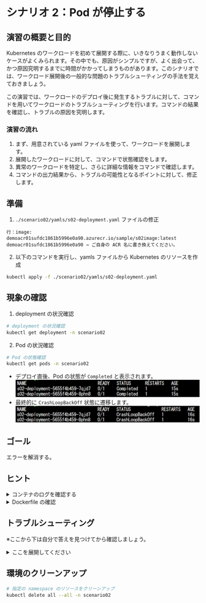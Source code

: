 # シナリオ 2：Pod が停止する

## 演習の概要と目的

Kubernetes のワークロードを初めて展開する際に、いきなりうまく動作しないケースがよくみられます。その中でも、原因がシンプルですが、よく出会って、かつ原因究明するまでに時間がかかってしまうものがあります。このシナリオでは、ワークロード展開後の一般的な問題のトラブルシューティングの手法を覚えておきましょう。

この演習では、ワークロードのデプロイ後に発生するトラブルに対して、コマンドを用いてワークロードのトラブルシューティングを行います。コマンドの結果を確認し、トラブルの原因を究明します。

### 演習の流れ

1. まず、用意されている yaml ファイルを使って、ワークロードを展開します。
2. 展開したワークロードに対して、コマンドで状態確認をします。
3. 異常のワークロードを特定し、さらに詳細な情報をコマンドで確認します。
4. コマンドの出力結果から、トラブルの可能性となるポイントに対して、修正します。

## 準備

1. `./scenario02/yamls/s02-deployment.yaml` ファイルの修正
  ```
  行：image: demoacr01sufdc1861b5996e0a90.azurecr.io/sample/s02image:latest
  demoacr01sufdc1861b5996e0a90 → ご自身の ACR 名に書き換えてください。
  ```
2. 以下のコマンドを実行し、yamls ファイルから Kubernetes のリソースを作成
  ```bash
  kubectl apply -f ./scenario02/yamls/s02-deployment.yaml
  ```

## 現象の確認

1. deployment の状況確認
  ```bash
  # deployment の状況確認
  kubectl get deployment -n scenario02
  ```
2. Pod の状況確認
  ```bash
  # Pod の状態確認
  kubectl get pods -n scenario02
  ```
  - デプロイ直後、Pod の状態が `Completed` と表示されます。
  ![](../images/s02-01.png)
  - 最終的に `CrashLoopBackOff` 状態に遷移します。
  ![](../images/s02-02.png)

## ゴール
エラーを解消する。

## ヒント

<details>
    <summary>コンテナのログを確認する</summary>

+ Pod の状態を出力して、状態の遷移を確認します。
  + `Complete` 状態は、コンテナが実行しているプロセスが正常終了したことを意味します。
  + 常時起動のコンテナのプロセスは終了しないプロセスにする必要があります。
+ Pod の詳細情報を確認してみます。
  + コンテナの再起動が数回発生しています。
+ Pod の状態とログを確認します。
  ```bash
  # Pod の詳細情報確認
  # kubectl describe pods <pod名> -n scenario01
  # 例)
  kubectl describe pods sampleapp-fd4d45b84-2nxb5 -n scenario02

  # Pod の Log の確認
  # kubectl logs <Pod 名> -f ※ -f を付けることでリアルタイムにログを見ることができます。
  # 例)
  kubectl logs sampleapp-fd4d45b84-2nxb5 -f -n scenario02
  ```
+ コンテナのプロセスの起動コマンドは `/app/dumb-init npm start` です。
  + Dockerfile を確認して、イメージはどういう風にプロセスを起動しているかを確認します。
  + コンテナ イメージの `Dockerfile` は `./scenario02/Dockerfiles/Dockerfile` です。
    + Dockerfile の `CMD` でコマンドを実行します。

</details>

<details>
    <summary>Dockerfile の確認</summary>

- `./scenario02/Dockerfiles/Dockerfile` を開き、コンテナの起動プロセスを確認します。

</details>

## トラブルシューティング

※ここから下は自分で答えを見つけてから確認しましょう。

<details>
    <summary>ここを展開してください</summary>

### トラブルについて

- トラブル原因：Pod の停止の原因はコンテナ プロセスの終了によるものです。
- `kubectl describe` コマンド結果例 (抜粋)：
  ```
  Events:
    Type     Reason     Age                From               Message
    ----     ------     ----               ----               -------
    Normal   Scheduled  59s                default-scheduler  Successfully assigned scenario02/s02-deployment-6b5b996589-4m7l4 to aks-agentpool-32430097-vmss000000
    Normal   Pulled     56s                kubelet            Successfully pulled image "demoacr01sufdc1861b5996e0a90.azurecr.io/sample/demoimage:latest" in 2.526956824s
    Normal   Pulled     53s                kubelet            Successfully pulled image "demoacr01sufdc1861b5996e0a90.azurecr.io/sample/demoimage:latest" in 235.475677ms
    Normal   Pulled     39s                kubelet            Successfully pulled image "demoacr01sufdc1861b5996e0a90.azurecr.io/sample/demoimage:latest" in 323.72726ms
    Normal   Created    12s (x4 over 55s)  kubelet            Created container s02-container
    Normal   Started    12s (x4 over 54s)  kubelet            Started container s02-container
    Normal   Pulling    12s (x4 over 59s)  kubelet            Pulling image "demoacr01sufdc1861b5996e0a90.azurecr.io/sample/demoimage:latest"
    Normal   Pulled     12s                kubelet            Successfully pulled image "demoacr01sufdc1861b5996e0a90.azurecr.io/sample/demoimage:latest" in 156.354651ms
    Warning  BackOff    11s (x5 over 52s)  kubelet            Back-off restarting failed container
  ```
- トラブル箇所：`./scenario02/Dockerfiles/Dockerfile` ファイルの起動 プロセス
  - ENTRYPOINT/CMD：コマンドでメイン プロセスを起動します。このプロセスが終了するにつれ、コンテナも終了してしまいますので、プロセスが終了しないようにする必要があります。
  - プロセス完了：本シナリオでは、プロセスを実行完了するものにして例を挙げさせていただいたのですが、実環境の場合、エラーなどの原因で終了する可能性もあります。
- 修復方法：
  1. `./scenario02/yamls/s02-deployment.yaml` ファイルを修正
    - プロセス起動する設定 `spec.template.spec.containers[].command` を追加
      ```yaml
      apiVersion: apps/v1
      kind: Deployment
      metadata:
        name: s02-deployment
        namespace: scenario02
        labels:
          app: s02-app
      spec:
        replicas: 2
        selector:
          matchLabels:
            app: s02-app
        template:
          metadata:
            labels:
              app: s02-app
          spec:
            containers:
            - name: s02-container
              image: demoacr01sufdc1861b5996e0a90.azurecr.io/sample/s02image:latest
              command: [ "/app/dumb-init", "npm", "start" ]  # この行を追加
              ports:
              - containerPort: 80
      ```
  2. 以下のコマンドで deployment を再デプロイします。
    ```bash
    kubectl apply -f ./scenario02/yamls/s02-deployment.yaml
    ```
  3. Pod が `Running` 状態になっていることを確認します。

※ Dockerfile にプロセス起動のコマンドを追加し、イメージをリビルドする方法でも修復が可能です。

### コンテナのプロセスについての解説

コンテナは Pod の中にあります。1つの Pod は基本コンテナ1つを格納することが望ましいです（サイドカー構成の特例もあります）。
コンテナは基本プロセスが動いていることが前提となります。プロセスが終了してしまうと、コンテナも終了します。
そのため、常時起動の Pod には、必ずずっと動き続けるプロセスが必要になります。
プロセスがエラーで中止してしまったり、そもそもメインプロセスが存在しない場合、Pod が停止することになります。

そのほか、注意点としては、コンテナ起動する時に、メイン プロセスは PID 1 のプロセスを避けたほうが良いです。
原因としては、PID 1 のプロセスはシグナル(終了信号など)を受け付けない仕様になっています。
Kubernetes の安全停止のしくみは、シグナルで実現しているので、シグナルを受け付けないことは、いきなり Pod が強制停止してしまうことになります。
※ Kubernetes の安全停止：シグナルを受け付けてから強制停止まで、デフォルト 30 秒の余裕があります。

</details>

## 環境のクリーンアップ

```bash
# 指定の namespace のリソースをクリーンアップ
kubectl delete all --all -n scenario02
```